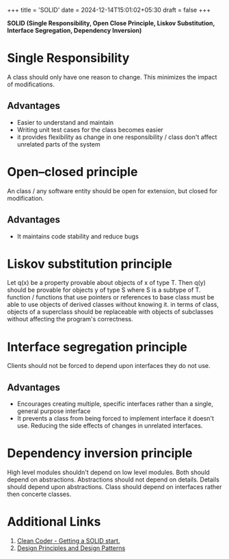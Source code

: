 +++
title = 'SOLID'
date = 2024-12-14T15:01:02+05:30
draft = false
+++

**SOLID (Single Responsibility, Open Close Principle, Liskov Substitution, Interface Segregation, Dependency Inversion)**

# Single Responsibility

A class should only have one reason to change. This minimizes the impact of modifications.

## Advantages

- Easier to understand and maintain
- Writing unit test cases for the class becomes easier
- it provides flexibility as change in one responsibility / class don't affect unrelated parts of the system

# Open–closed principle

An class / any software entity should be open for extension, but closed for modification.

## Advantages

- It maintains code stability and reduce bugs

# Liskov substitution principle

Let q(x) be a property provable about objects of x of type T. Then q(y) should be provable for objects y of type S where S is a subtype of T.
function / functions that use pointers or references to base class must be able to use objects of derived classes without knowing it. in terms of class, objects of a superclass should be replaceable with objects of subclasses without affecting the program's correctness.

# Interface segregation principle

Clients should not be forced to depend upon interfaces they do not use.

## Advantages

- Encourages creating multiple, specific interfaces rather than a single, general purpose interface
- It prevents a class from being forced to implement interface it doesn't use. Reducing the side effects of changes in unrelated interfaces.

# Dependency inversion principle

High level modules shouldn't depend on low level modules. Both should depend on abstractions.
Abstractions should not depend on details. Details should depend upon abstractions.
Class should depend on interfaces rather then concerte classes.

# Additional Links

1. [Clean Coder - Getting a SOLID start.](https://sites.google.com/site/unclebobconsultingllc/getting-a-solid-start)
2. [Design Principles and Design Patterns](https://web.archive.org/web/20150906155800/http://www.objectmentor.com/resources/articles/Principles_and_Patterns.pdf)
